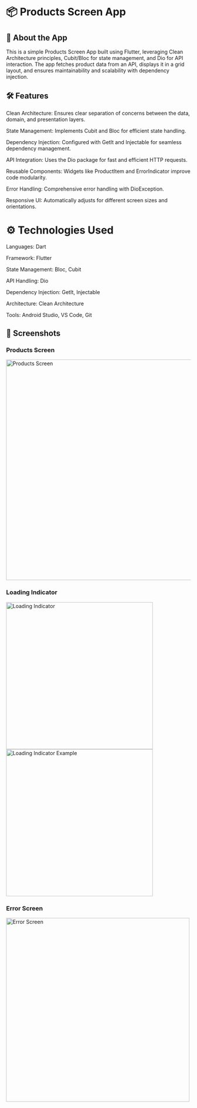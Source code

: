 # 📦 Products Screen App


## 🚀 About the App
This is a simple Products Screen App built using Flutter, leveraging Clean Architecture principles, Cubit/Bloc for state management, and Dio for API interaction. The app fetches product data from an API, displays it in a grid layout, and ensures maintainability and scalability with dependency injection.

## 🛠️ Features
Clean Architecture: Ensures clear separation of concerns between the data, domain, and presentation layers.

State Management: Implements Cubit and Bloc for efficient state handling.

Dependency Injection: Configured with GetIt and Injectable for seamless dependency management.

API Integration: Uses the Dio package for fast and efficient HTTP requests.

Reusable Components: Widgets like ProductItem and ErrorIndicator improve code modularity.

Error Handling: Comprehensive error handling with DioException.

Responsive UI: Automatically adjusts for different screen sizes and orientations.


# ⚙️ Technologies Used
Languages: Dart 

Framework: Flutter

State Management: Bloc, Cubit

API Handling: Dio

Dependency Injection: GetIt, Injectable

Architecture: Clean Architecture

Tools: Android Studio, VS Code, Git


## 📸 Screenshots

### Products Screen
<img src="https://github.com/user-attachments/assets/ef321e04-f085-4372-858b-622caaab8755" alt="Products Screen" width="600"/>

### Loading Indicator
<img src="https://github.com/user-attachments/assets/309f3af7-d621-4af1-82d3-fe4a1a3ebe8a" alt="Loading Indicator" width="400"/>

<img src="https://github.com/user-attachments/assets/3ab8bebb-7a54-4fac-80dd-2e8e2aedecac" alt="Loading Indicator Example" width="400"/>

### Error Screen
<img src="https://github.com/user-attachments/assets/a1875a01-6d16-446e-a424-2dfe9bd03d7d" alt="Error Screen" width="500"/>





